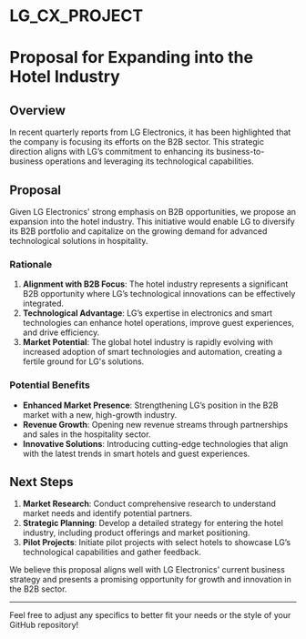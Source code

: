 # LG_CX_PROJECT

# Proposal for Expanding into the Hotel Industry

## Overview

In recent quarterly reports from LG Electronics, it has been highlighted that the company is focusing its efforts on the B2B sector. This strategic direction aligns with LG’s commitment to enhancing its business-to-business operations and leveraging its technological capabilities.

## Proposal

Given LG Electronics' strong emphasis on B2B opportunities, we propose an expansion into the hotel industry. This initiative would enable LG to diversify its B2B portfolio and capitalize on the growing demand for advanced technological solutions in hospitality.

### Rationale

1. **Alignment with B2B Focus**: The hotel industry represents a significant B2B opportunity where LG’s technological innovations can be effectively integrated.
2. **Technological Advantage**: LG’s expertise in electronics and smart technologies can enhance hotel operations, improve guest experiences, and drive efficiency.
3. **Market Potential**: The global hotel industry is rapidly evolving with increased adoption of smart technologies and automation, creating a fertile ground for LG's solutions.

### Potential Benefits

- **Enhanced Market Presence**: Strengthening LG’s position in the B2B market with a new, high-growth industry.
- **Revenue Growth**: Opening new revenue streams through partnerships and sales in the hospitality sector.
- **Innovative Solutions**: Introducing cutting-edge technologies that align with the latest trends in smart hotels and guest experiences.

## Next Steps

1. **Market Research**: Conduct comprehensive research to understand market needs and identify potential partners.
2. **Strategic Planning**: Develop a detailed strategy for entering the hotel industry, including product offerings and market positioning.
3. **Pilot Projects**: Initiate pilot projects with select hotels to showcase LG’s technological capabilities and gather feedback.

We believe this proposal aligns well with LG Electronics' current business strategy and presents a promising opportunity for growth and innovation in the B2B sector.

---

Feel free to adjust any specifics to better fit your needs or the style of your GitHub repository!

